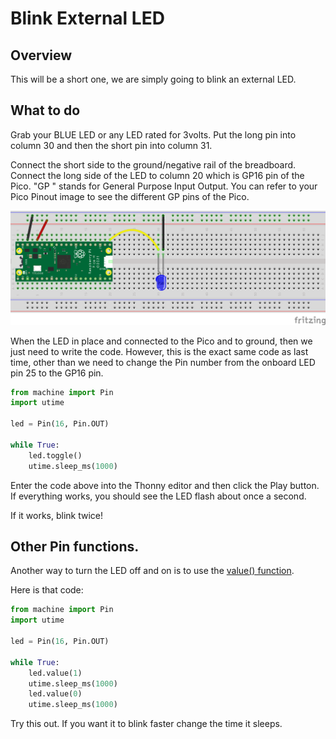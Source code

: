 # Blink External LED

## Overview

This will be a short one, we are simply going to blink an external LED.


 ## What to do

Grab your BLUE LED or any LED rated for 3volts.  Put the long pin into column 30 and then the short pin into column 31.  

Connect the short side to the ground/negative rail of the breadboard.
Connect the long side of the LED to column 20 which is GP16 pin of the Pico. "GP " stands for General Purpose Input Output.  You can refer to your Pico Pinout image to see the different GP pins of the Pico.

![Blink Diagram](/images/7_blink_external_bb.png)


When the LED in place and connected to the Pico and to ground, then we just need to write the code.  However, this is the exact same code as last time, other than we need to change the Pin number from the onboard LED pin 25 to the GP16 pin.


``` Python
from machine import Pin
import utime

led = Pin(16, Pin.OUT)

while True:
    led.toggle()
    utime.sleep_ms(1000)
```
Enter the code above into the Thonny editor and then click the Play button.
If everything works, you should see the  LED flash about once a second.

If it works, blink twice!

## Other Pin functions.

Another way to turn the LED off and on is to use the [value() function](https://docs.micropython.org/en/latest/library/machine.Pin.html#machine.Pin.value).

Here is that code:

``` Python
from machine import Pin
import utime

led = Pin(16, Pin.OUT)

while True:
    led.value(1)
    utime.sleep_ms(1000)
    led.value(0)
    utime.sleep_ms(1000)
```

Try this out.  If you want it to blink faster change the time it sleeps.

